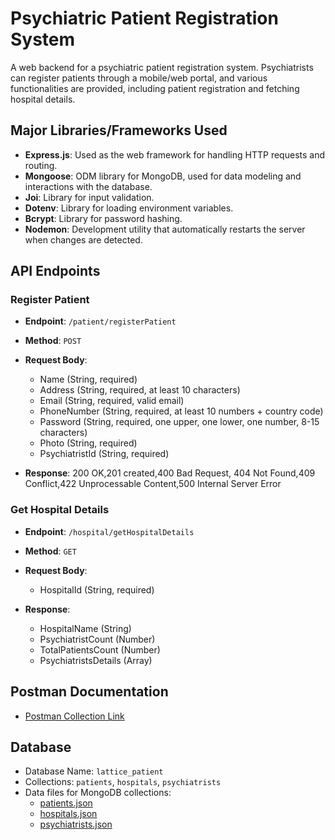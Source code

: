 # Psychiatric Patient Registration System

A web backend for a psychiatric patient registration system. Psychiatrists can register patients through a mobile/web portal, and various functionalities are provided, including patient registration and fetching hospital details.

## Major Libraries/Frameworks Used

- **Express.js**: Used as the web framework for handling HTTP requests and routing.
- **Mongoose**: ODM library for MongoDB, used for data modeling and interactions with the database.
- **Joi**: Library for input validation.
- **Dotenv**: Library for loading environment variables.
- **Bcrypt**: Library for password hashing.
- **Nodemon**: Development utility that automatically restarts the server when changes are detected.

## API Endpoints

### Register Patient

- **Endpoint**: `/patient/registerPatient`
- **Method**: `POST`
- **Request Body**:
  - Name (String, required)
  - Address (String, required, at least 10 characters)
  - Email (String, required, valid email)
  - PhoneNumber (String, required, at least 10 numbers + country code)
  - Password (String, required, one upper, one lower, one number, 8-15 characters)
  - Photo (String, required)
  - PsychiatristId (String, required)

- **Response**: 200 OK,201 created,400 Bad Request, 404 Not Found,409 Conflict,422 Unprocessable Content,500 Internal Server Error

### Get Hospital Details

- **Endpoint**: `/hospital/getHospitalDetails`
- **Method**: `GET`
- **Request Body**:
  - HospitalId (String, required)

- **Response**: 
  - HospitalName (String)
  - PsychiatristCount (Number)
  - TotalPatientsCount (Number)
  - PsychiatristsDetails (Array)

## Postman Documentation

- [Postman Collection Link](Lattice_Patient.postman_collection.json)
## Database
  - Database Name: `lattice_patient`
  - Collections: `patients`, `hospitals`, `psychiatrists`
  - Data files for MongoDB collections:
    - [patients.json](database/patients.json)
    - [hospitals.json](database/hospitals.json)
    - [psychiatrists.json](database/psychiatrists.json)
